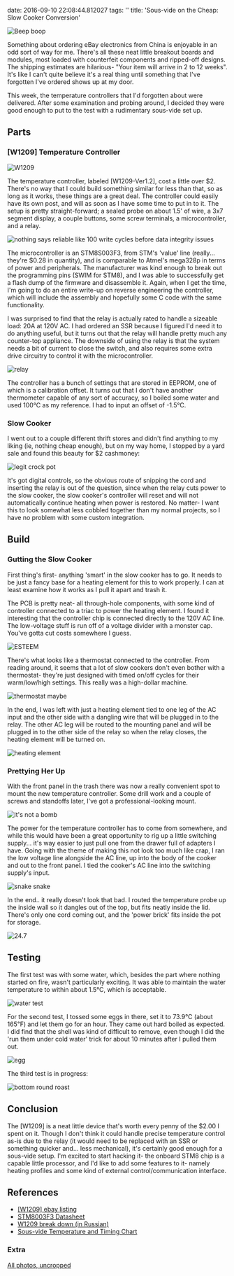 date: 2016-09-10 22:08:44.812027
tags: ''
title: 'Sous-vide on the Cheap: Slow Cooker Conversion'

![Beep boop](assets/images/00-final.jpg)

Something about ordering eBay electronics from China is enjoyable in an odd
sort of way for me. There's all these neat little breakout boards and modules,
most loaded with counterfeit components and ripped-off designs. The shipping
estimates are hilarious- "Your item will arrive in 2 to 12 weeks". It's like
I can't quite believe it's a real thing until something that I've forgotten 
I've ordered shows up at my door.

This week, the temperature controllers that I'd forgotten about were delivered.
After some examination and probing around, I decided they were good enough to 
put to the test with a rudimentary sous-vide set up. 

## Parts

### [W1209] Temperature Controller


![W1209](assets/images/01-w1209.jpg)

The temperature controller, labeled [W1209-Ver1.2], cost a little over $2. 
There's no way that I could build something similar for less than that, so as
long as it works, these things are a great deal. The controller could easily
have its own post, and will as soon as I have some time to put in to it.
The setup is pretty straight-forward; a sealed probe on about 1.5' of wire, a
3x7 segment display, a couple buttons, some screw terminals, a microcontroller,
and a relay.

![nothing says reliable like 100 write cycles before data integrity issues](assets/images/02-stm8.jpg)

The microcontroller is an
STM8S003F3, from STM's 'value' line (really... they're $0.28 in quantity), 
and is comparable to Atmel's mega328p in terms of power and peripherals. The
manufacturer was kind enough to break out the programming pins (SWIM for STM8),
and I was able to successfully get a flash dump of the firmware and
disassemble it. Again, when I get the time, I'm going to do an entire write-up
on reverse engineering the controller, which will include the assembly and
hopefully some C code with the same functionality. 

I was surprised to find that the relay is actually rated to handle a sizeable
load: 20A at 120V AC. I had ordered an SSR because I figured I'd need it to do
anything useful, but it turns out that the relay will handle pretty much any
counter-top appliance. The downside of using the relay is that the system 
needs a bit of current to close the switch, and also requires some extra drive
circuitry to control it with the microcontroller.

![relay](assets/images/03-relay.jpg)

The controller has a bunch of settings that are stored in EEPROM, one of which
is a calibration offset. It turns out that I don't have another thermometer 
capable of any sort of accuracy, so I boiled some water and used 100&#x2103; as
my reference. I had to input an offset of -1.5&#x2103;.

### Slow Cooker

I went out to a couple different thrift stores and didn't find anything to my
liking (ie, nothing cheap enough), but on my way home, I stopped by a yard
sale and found this beauty for $2 cashmoney:

![legit crock pot](assets/images/04-cooker.jpg)

It's got digital controls, so the obvious route of snipping the cord and 
inserting the relay is out of the question, since when the relay cuts power
to the slow cooker, the slow cooker's controller will reset and will not
automatically continue heating when power is restored. No matter- I want this 
to look somewhat less cobbled together than my normal projects, so I have no
problem with some custom integration.

## Build

### Gutting the Slow Cooker

First thing's first- anything 'smart' in the slow cooker has to go. It needs 
to be just a fancy base for a heating element for this to work properly. I can
at least examine how it works as I pull it apart and trash it. 

The PCB is pretty neat- all through-hole  components, with some kind of
controller connected to a triac to power the heating element. I found it
interesting that the controller chip is connected directly to the 120V AC line.
The low-voltage stuff is run off of a voltage divider with a monster cap. You've
gotta cut costs somewhere I guess.

![ESTEEM](assets/images/05-pcb.jpg)

There's what looks like a thermostat connected to the controller. From reading
around, it seems that a lot of slow cookers don't even bother with a 
thermostat- they're just designed with timed on/off cycles for their 
warm/low/high settings. This really was a high-dollar machine.

![thermostat maybe](assets/images/06-thermo.jpg)

In the end, I was left with just a heating element tied to one leg of the AC input
and the other side with a dangling wire that will be plugged in to the relay.
The other AC leg will be routed to the mounting panel and will be plugged in
to the other side of the relay so when the relay closes, the heating element
will be turned on.

![heating element](assets/images/07-heating.jpg)

### Prettying Her Up

With the front panel in the trash there was now a really convenient spot to
mount the new temperature controller. Some drill work and a couple of screws
and standoffs later, I've got a professional-looking mount. 

![it's not a bomb](assets/images/08-front.jpg)

The power for the temperature controller has to come from somewhere, and while
this would have been a great opportunity to rig up a little switching supply...
it's way easier to just pull one from the drawer full of adapters I have. 
Going with the theme of making this not look too much like crap, I ran the
low voltage line alongside the AC line, up into the body of the cooker and
out to the front panel. I tied the cooker's AC line into the switching 
supply's input.

![snake snake](assets/images/09-cord.jpg)

In the end.. it really doesn't look that bad. I routed the temperature probe
up the inside wall so it dangles out of the top, but fits neatly inside the lid.
There's only one cord coming out, and the 'power brick' fits inside the pot
for storage. 

![24.7](assets/images/10-on-front.jpg)

## Testing

The first test was with some water, which, besides the part where nothing
started on fire, wasn't particularly exciting. It was able to maintain the
water temperature to within about 1.5&#x2103;, which is acceptable.

![water test](assets/images/11-water-test.jpg)

For the second test, I tossed some eggs in there, set it to 73.9&#x2103; (about
165&#x2109;) and let them go for an hour. They came out hard boiled as expected.
I did find that the shell was kind of difficult to remove, even though I did
the 'run them under cold water' trick for about 10 minutes after I pulled them
out.

![egg](assets/images/12-egg.jpg)

The third test is in progress:

![bottom round roast](assets/images/13-roast.jpg)

## Conclusion

The [W1209] is a neat little device that's worth every penny of the $2.00 
I spent on it. Though I don't think it could handle precise temperature 
control as-is due to the relay (it would need to be replaced with an SSR or
something quicker and... less mechanical), it's certainly good enough for a
sous-vide setup. I'm excited to start hacking it- the onboard STM8 chip is a 
capable little processor, and I'd like to add some features to it- namely 
heating profiles and some kind of external control/communication interface.

## References

* [[W1209] ebay listing](http://www.ebay.com/itm/201638144120)
* [STM8003F3 Datasheet](http://www.st.com/content/ccc/resource/technical/document/datasheet/42/5a/27/87/ac/5a/44/88/DM00024550.pdf/files/DM00024550.pdf/jcr:content/translations/en.DM00024550.pdf)
* [W1209 break down (in Russian)](http://electrik.info/obzor/968-elektronnyy-termostat-w1209-s-aliekspress.html)
* [Sous-vide Temperature and Timing Chart](http://www.sousvidesupreme.com/sitecm/i/times_and_temps.jpg)

### Extra
[All photos, uncropped](assets/sous-vide-all-photos.zip)
